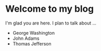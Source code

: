 # Welcome to my blog

I'm glad you are here. I plan to talk about ...
- George Washington
- John Adams
- Thomas Jefferson
